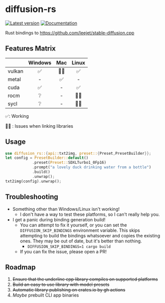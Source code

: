 # diffusion-rs
[![Latest version](https://img.shields.io/crates/v/diffusion-rs.svg)](https://crates.io/crates/diffusion-rs)
[![Documentation](https://docs.rs/diffusion-rs/badge.svg)](https://docs.rs/diffusion-rs)

Rust bindings to <https://github.com/leejet/stable-diffusion.cpp>

## Features Matrix
| | Windows | Mac | Linux |
| --- | :---: | :---: | :---: |
|vulkan| ✅️ | ⛓️‍💥 | ✅️ |
|metal| - | ✅️ | - |
|cuda| ✅️ | - | ✅️ |
|rocm| ❔️ | - | ⛓️‍💥 |
|sycl| ❔️ | - | ⛓️‍💥 |

✅️: Working

⛓️‍💥 : Issues when linking libraries

## Usage 
``` rust no_run
use diffusion_rs::{api::txt2img, preset::{Preset,PresetBuilder}};
let config = PresetBuilder::default()
            .preset(Preset::SDXLTurbo1_0Fp16)
            .prompt("a lovely duck drinking water from a bottle")
            .build()
            .unwrap();
txt2img(config).unwrap();
```

## Troubleshooting

* Something other than Windows/Linux isn't working!
    * I don't have a way to test these platforms, so I can't really help you.
* I get a panic during binding generation build!
    * You can attempt to fix it yourself, or you can set the `DIFFUSION_SKIP_BINDINGS` environment variable.
      This skips attempting to build the bindings whatsoever and copies the existing ones. They may be out of date,
      but it's better than nothing.
        * `DIFFUSION_SKIP_BINDINGS=1 cargo build`
    * If you can fix the issue, please open a PR!

## Roadmap
1. ~~Ensure that the underline cpp library compiles on supported platforms~~
2. ~~Build an easy to use library with model presets~~
3. ~~Automatic library publishing on crates.io by gh actions~~
4. _Maybe_ prebuilt CLI app binaries